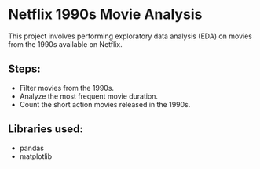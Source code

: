 # Netflix 1990s Movie Analysis

This project involves performing exploratory data analysis (EDA) on movies from the 1990s available on Netflix.

## Steps:
- Filter movies from the 1990s.
- Analyze the most frequent movie duration.
- Count the short action movies released in the 1990s.

## Libraries used:
- pandas
- matplotlib
